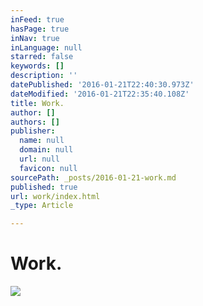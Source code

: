 ```yaml
---
inFeed: true
hasPage: true
inNav: true
inLanguage: null
starred: false
keywords: []
description: ''
datePublished: '2016-01-21T22:40:30.973Z'
dateModified: '2016-01-21T22:35:40.108Z'
title: Work.
author: []
authors: []
publisher:
  name: null
  domain: null
  url: null
  favicon: null
sourcePath: _posts/2016-01-21-work.md
published: true
url: work/index.html
_type: Article

---
```

# Work.
![](https://the-grid-user-content.s3-us-west-2.amazonaws.com/638d219c-2315-4313-8ac2-b9a29c993327.jpg)